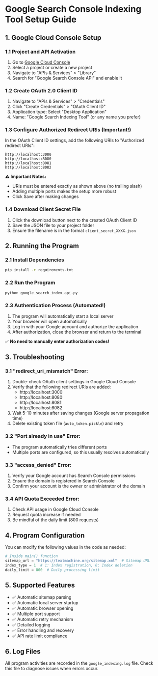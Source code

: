 # Google Search Console Indexing Tool Setup Guide

## 1. Google Cloud Console Setup

### 1.1 Project and API Activation
1. Go to [Google Cloud Console](https://console.cloud.google.com/)
2. Select a project or create a new project
3. Navigate to "APIs & Services" > "Library"
4. Search for "Google Search Console API" and enable it

### 1.2 Create OAuth 2.0 Client ID
1. Navigate to "APIs & Services" > "Credentials"
2. Click "Create Credentials" > "OAuth Client ID"
3. Application type: Select "Desktop Application"
4. Name: "Google Search Indexing Tool" (or any name you prefer)

### 1.3 Configure Authorized Redirect URIs (Important!)
In the OAuth Client ID settings, add the following URIs to "Authorized redirect URIs":

```
http://localhost:3000
http://localhost:8080
http://localhost:8081
http://localhost:8082
```

**⚠️ Important Notes:**
- URIs must be entered exactly as shown above (no trailing slash)
- Adding multiple ports makes the setup more robust
- Click Save after making changes

### 1.4 Download Client Secret File
1. Click the download button next to the created OAuth Client ID
2. Save the JSON file to your project folder
3. Ensure the filename is in the format `client_secret_XXXX.json`

## 2. Running the Program

### 2.1 Install Dependencies
```bash
pip install -r requirements.txt
```

### 2.2 Run the Program
```bash
python google_search_index_api.py
```

### 2.3 Authentication Process (Automated!)
1. The program will automatically start a local server
2. Your browser will open automatically
3. Log in with your Google account and authorize the application
4. After authorization, close the browser and return to the terminal

✅ **No need to manually enter authorization codes!**

## 3. Troubleshooting

### 3.1 "redirect_uri_mismatch" Error:
1. Double-check OAuth client settings in Google Cloud Console
2. Verify that the following redirect URIs are added:
   - http://localhost:3000
   - http://localhost:8080
   - http://localhost:8081
   - http://localhost:8082
3. Wait 5-10 minutes after saving changes (Google server propagation time)
4. Delete existing token file (`auto_token.pickle`) and retry

### 3.2 "Port already in use" Error:
- The program automatically tries different ports
- Multiple ports are configured, so this usually resolves automatically

### 3.3 "access_denied" Error:
1. Verify your Google account has Search Console permissions
2. Ensure the domain is registered in Search Console
3. Confirm your account is the owner or administrator of the domain

### 3.4 API Quota Exceeded Error:
1. Check API usage in Google Cloud Console
2. Request quota increase if needed
3. Be mindful of the daily limit (800 requests)

## 4. Program Configuration

You can modify the following values in the code as needed:

```python
# Inside main() function
sitemap_url = "https://textmachine.org/sitemap.xml"  # Sitemap URL
index_type = 1  # 1: Index registration, 0: Index deletion
daily_limit = 800  # Daily processing limit
```

## 5. Supported Features

- ✅ Automatic sitemap parsing
- ✅ Automatic local server startup
- ✅ Automatic browser opening
- ✅ Multiple port support
- ✅ Automatic retry mechanism
- ✅ Detailed logging
- ✅ Error handling and recovery
- ✅ API rate limit compliance

## 6. Log Files

All program activities are recorded in the `google_indexing.log` file.
Check this file to diagnose issues when errors occur. 